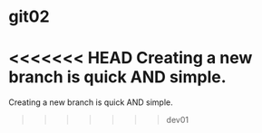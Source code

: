 # git02
<<<<<<< HEAD
Creating a new branch is quick AND simple.
=======
Creating a new branch is quick AND simple.
>>>>>>> dev01
